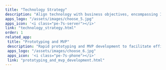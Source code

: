 ```yaml
---
title: "Technology Strategy"
description: "Align technology with business objectives, encompassing IT infrastructure, security, software development methodologies, tech stack selection, and optimizing development teams' productivity."
apps_logo: "/assets/images/choose_5.jpg"
apps_icon: '<i class="pe-7s-server"></i>'
link: "technology_strategy.html"
order: 1
related_app:
 title: "Prototyping and MVP"
 description: "Rapid prototyping and MVP development to facilitate efficient creation and test your product to gather early user feedback and ensure continuous refinement aligned with market demands."
 apps_logo: "/assets/images/choose_6.jpg"
 apps_icon: '<i class="pe-7s-phone"></i>'
 link: "prototyping_and_mvp_development.html"
---
```


